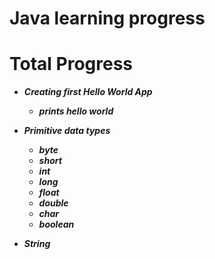 # Java learning progress

# Total Progress
 * **_Creating first Hello World App_**
   - **_prints hello world_**
 
 * **_Primitive data types_**
   - **_byte_**
   - **_short_**
   - **_int_**
   - **_long_**
   - **_float_**
   - **_double_**
   - **_char_**
   - **_boolean_**
 
 * **_String_**

 